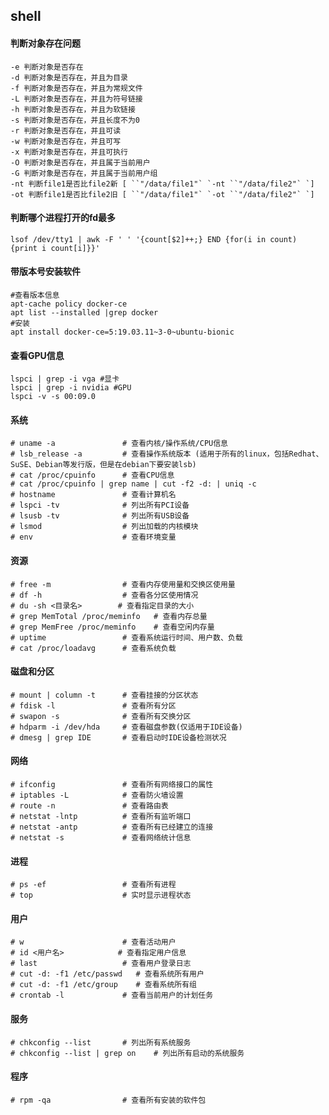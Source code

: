## shell

#### 判断对象存在问题

```
-e 判断对象是否存在
-d 判断对象是否存在，并且为目录
-f 判断对象是否存在，并且为常规文件
-L 判断对象是否存在，并且为符号链接
-h 判断对象是否存在，并且为软链接
-s 判断对象是否存在，并且长度不为0
-r 判断对象是否存在，并且可读
-w 判断对象是否存在，并且可写
-x 判断对象是否存在，并且可执行
-O 判断对象是否存在，并且属于当前用户
-G 判断对象是否存在，并且属于当前用户组
-nt 判断file1是否比file2新 [ ``"/data/file1"` `-nt ``"/data/file2"` `]
-ot 判断file1是否比file2旧 [ ``"/data/file1"` `-ot ``"/data/file2"` `]
```

#### 判断哪个进程打开的fd最多

```lsof /dev/tty1 | awk -F ' ' '{count[$2]++;} END {for(i in count) {print i count[i]}}'```

#### 带版本号安装软件

```
#查看版本信息
apt-cache policy docker-ce 
apt list --installed |grep docker
#安装
apt install docker-ce=5:19.03.11~3-0~ubuntu-bionic
```

#### 查看GPU信息

```
lspci | grep -i vga #显卡
lspci | grep -i nvidia #GPU
lspci -v -s 00:09.0 
```

#### **系统**

```
# uname -a               # 查看内核/操作系统/CPU信息
# lsb_release -a         # 查看操作系统版本 (适用于所有的linux，包括Redhat、SuSE、Debian等发行版，但是在debian下要安装lsb)   
# cat /proc/cpuinfo      # 查看CPU信息
# cat /proc/cpuinfo | grep name | cut -f2 -d: | uniq -c
# hostname               # 查看计算机名
# lspci -tv              # 列出所有PCI设备
# lsusb -tv              # 列出所有USB设备
# lsmod                  # 列出加载的内核模块
# env                    # 查看环境变量
```

#### **资源**

```
# free -m                # 查看内存使用量和交换区使用量
# df -h                  # 查看各分区使用情况
# du -sh <目录名>        # 查看指定目录的大小
# grep MemTotal /proc/meminfo   # 查看内存总量
# grep MemFree /proc/meminfo    # 查看空闲内存量
# uptime                 # 查看系统运行时间、用户数、负载
# cat /proc/loadavg      # 查看系统负载
```

#### **磁盘和分区**

```
# mount | column -t      # 查看挂接的分区状态
# fdisk -l               # 查看所有分区
# swapon -s              # 查看所有交换分区
# hdparm -i /dev/hda     # 查看磁盘参数(仅适用于IDE设备)
# dmesg | grep IDE       # 查看启动时IDE设备检测状况
```

#### **网络**

```
# ifconfig               # 查看所有网络接口的属性
# iptables -L            # 查看防火墙设置
# route -n               # 查看路由表
# netstat -lntp          # 查看所有监听端口
# netstat -antp          # 查看所有已经建立的连接
# netstat -s             # 查看网络统计信息
```

#### **进程**

```
# ps -ef                 # 查看所有进程
# top                    # 实时显示进程状态
```

#### **用户**

```
# w                      # 查看活动用户
# id <用户名>            # 查看指定用户信息
# last                   # 查看用户登录日志
# cut -d: -f1 /etc/passwd   # 查看系统所有用户
# cut -d: -f1 /etc/group    # 查看系统所有组
# crontab -l             # 查看当前用户的计划任务
```

#### **服务**

```
# chkconfig --list       # 列出所有系统服务
# chkconfig --list | grep on    # 列出所有启动的系统服务
```

#### **程序**

```
# rpm -qa                # 查看所有安装的软件包
```